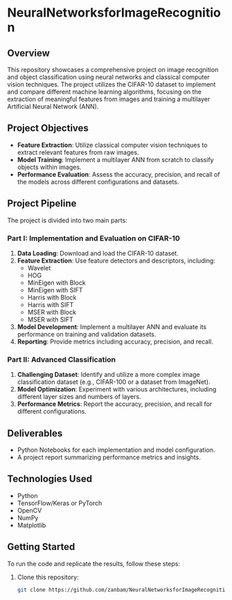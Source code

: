 # NeuralNetworksforImageRecognition

## Overview
This repository showcases a comprehensive project on image recognition and object classification using neural networks and classical computer vision techniques. The project utilizes the CIFAR-10 dataset to implement and compare different machine learning algorithms, focusing on the extraction of meaningful features from images and training a multilayer Artificial Neural Network (ANN).

## Project Objectives
- **Feature Extraction**: Utilize classical computer vision techniques to extract relevant features from raw images.
- **Model Training**: Implement a multilayer ANN from scratch to classify objects within images.
- **Performance Evaluation**: Assess the accuracy, precision, and recall of the models across different configurations and datasets.

## Project Pipeline
The project is divided into two main parts:

### Part I: Implementation and Evaluation on CIFAR-10
1. **Data Loading**: Download and load the CIFAR-10 dataset.
2. **Feature Extraction**: Use feature detectors and descriptors, including:
   - Wavelet
   - HOG
   - MinEigen with Block
   - MinEigen with SIFT
   - Harris with Block
   - Harris with SIFT
   - MSER with Block
   - MSER with SIFT
3. **Model Development**: Implement a multilayer ANN and evaluate its performance on training and validation datasets.
4. **Reporting**: Provide metrics including accuracy, precision, and recall.

### Part II: Advanced Classification
1. **Challenging Dataset**: Identify and utilize a more complex image classification dataset (e.g., CIFAR-100 or a dataset from ImageNet).
2. **Model Optimization**: Experiment with various architectures, including different layer sizes and numbers of layers.
3. **Performance Metrics**: Report the accuracy, precision, and recall for different configurations.

## Deliverables
- Python Notebooks for each implementation and model configuration.
- A project report summarizing performance metrics and insights.

## Technologies Used
- Python
- TensorFlow/Keras or PyTorch
- OpenCV
- NumPy
- Matplotlib

## Getting Started
To run the code and replicate the results, follow these steps:

1. Clone this repository:
   ```bash
   git clone https://github.com/zanbam/NeuralNetworksforImageRecognition.git